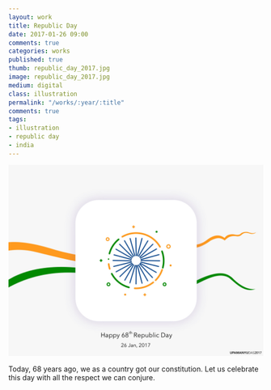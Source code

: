 ```yaml
---
layout: work
title: Republic Day
date: 2017-01-26 09:00
comments: true
categories: works
published: true
thumb: republic_day_2017.jpg
image: republic_day_2017.jpg
medium: digital
class: illustration
permalink: "/works/:year/:title"
comments: true
tags:
- illustration
- republic day
- india
---
```


<p>
  <div class="fotorama" data-keyboard="true" data-arrows="true" data-click="true" data-swipe="true" data-autoplay="true" data-loop="true">
      <img src="/images/works/republic_day_2017.jpg" alt="Republic Day 2017">
  </div>
</p>

Today, 68 years ago, we as a country got our constitution. Let us celebrate this day with all the respect we can conjure.
